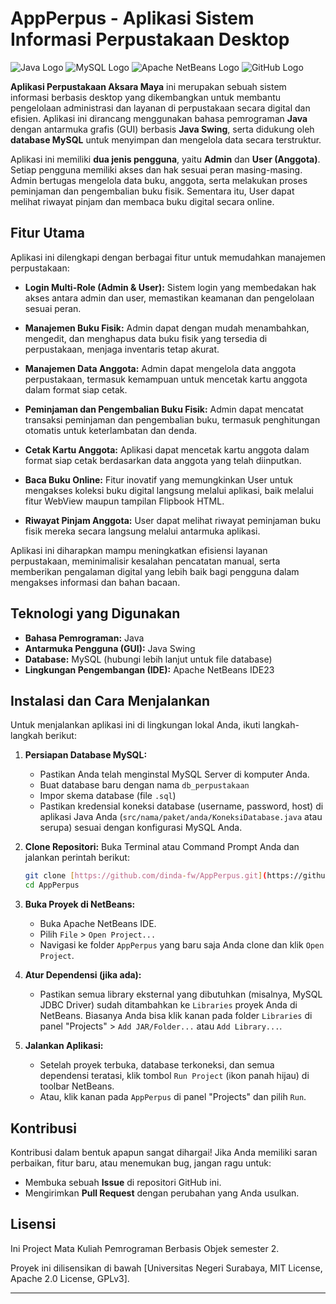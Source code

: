 # AppPerpus - Aplikasi Sistem Informasi Perpustakaan Desktop

![Java Logo](https://img.shields.io/badge/Java-ED8B00?style=for-the-badge&logo=java&logoColor=white)
![MySQL Logo](https://img.shields.io/badge/MySQL-005C84?style=for-the-badge&logo=mysql&logoColor=white)
![Apache NetBeans Logo](https://img.shields.io/badge/NetBeans-182B49?style=for-the-badge&logo=apache-netbeans&logoColor=white)
![GitHub Logo](https://img.shields.io/badge/GitHub-100000?style=for-the-badge&logo=github&logoColor=white)

**Aplikasi Perpustakaan Aksara Maya** ini merupakan sebuah sistem informasi berbasis desktop yang dikembangkan untuk membantu pengelolaan administrasi dan layanan di perpustakaan secara digital dan efisien. Aplikasi ini dirancang menggunakan bahasa pemrograman **Java** dengan antarmuka grafis (GUI) berbasis **Java Swing**, serta didukung oleh **database MySQL** untuk menyimpan dan mengelola data secara terstruktur.

Aplikasi ini memiliki **dua jenis pengguna**, yaitu **Admin** dan **User (Anggota)**. Setiap pengguna memiliki akses dan hak sesuai peran masing-masing. Admin bertugas mengelola data buku, anggota, serta melakukan proses peminjaman dan pengembalian buku fisik. Sementara itu, User dapat melihat riwayat pinjam dan membaca buku digital secara online.

## Fitur Utama

Aplikasi ini dilengkapi dengan berbagai fitur untuk memudahkan manajemen perpustakaan:

* **Login Multi-Role (Admin & User):**
    Sistem login yang membedakan hak akses antara admin dan user, memastikan keamanan dan pengelolaan sesuai peran.

* **Manajemen Buku Fisik:**
    Admin dapat dengan mudah menambahkan, mengedit, dan menghapus data buku fisik yang tersedia di perpustakaan, menjaga inventaris tetap akurat.

* **Manajemen Data Anggota:**
    Admin dapat mengelola data anggota perpustakaan, termasuk kemampuan untuk mencetak kartu anggota dalam format siap cetak.

* **Peminjaman dan Pengembalian Buku Fisik:**
    Admin dapat mencatat transaksi peminjaman dan pengembalian buku, termasuk penghitungan otomatis untuk keterlambatan dan denda.

* **Cetak Kartu Anggota:**
    Aplikasi dapat mencetak kartu anggota dalam format siap cetak berdasarkan data anggota yang telah diinputkan.

* **Baca Buku Online:**
    Fitur inovatif yang memungkinkan User untuk mengakses koleksi buku digital langsung melalui aplikasi, baik melalui fitur WebView maupun tampilan Flipbook HTML.

* **Riwayat Pinjam Anggota:**
    User dapat melihat riwayat peminjaman buku fisik mereka secara langsung melalui antarmuka aplikasi.

Aplikasi ini diharapkan mampu meningkatkan efisiensi layanan perpustakaan, meminimalisir kesalahan pencatatan manual, serta memberikan pengalaman digital yang lebih baik bagi pengguna dalam mengakses informasi dan bahan bacaan.

## Teknologi yang Digunakan

* **Bahasa Pemrograman:** Java
* **Antarmuka Pengguna (GUI):** Java Swing
* **Database:** MySQL (hubungi lebih lanjut untuk file database)
* **Lingkungan Pengembangan (IDE):** Apache NetBeans IDE23

## Instalasi dan Cara Menjalankan

Untuk menjalankan aplikasi ini di lingkungan lokal Anda, ikuti langkah-langkah berikut:

1.  **Persiapan Database MySQL:**
    * Pastikan Anda telah menginstal MySQL Server di komputer Anda.
    * Buat database baru dengan nama `db_perpustakaan`
    * Impor skema database (file `.sql`)
    * Pastikan kredensial koneksi database (username, password, host) di aplikasi Java Anda (`src/nama/paket/anda/KoneksiDatabase.java` atau serupa) sesuai dengan konfigurasi MySQL Anda.

2.  **Clone Repositori:**
    Buka Terminal atau Command Prompt Anda dan jalankan perintah berikut:
    ```bash
    git clone [https://github.com/dinda-fw/AppPerpus.git](https://github.com/dinda-fw/AppPerpus.git)
    cd AppPerpus
    ```

3.  **Buka Proyek di NetBeans:**
    * Buka Apache NetBeans IDE.
    * Pilih `File` > `Open Project...`
    * Navigasi ke folder `AppPerpus` yang baru saja Anda clone dan klik `Open Project`.

4.  **Atur Dependensi (jika ada):**
    * Pastikan semua library eksternal yang dibutuhkan (misalnya, MySQL JDBC Driver) sudah ditambahkan ke `Libraries` proyek Anda di NetBeans. Biasanya Anda bisa klik kanan pada folder `Libraries` di panel "Projects" > `Add JAR/Folder...` atau `Add Library...`.

5.  **Jalankan Aplikasi:**
    * Setelah proyek terbuka, database terkoneksi, dan semua dependensi teratasi, klik tombol `Run Project` (ikon panah hijau) di toolbar NetBeans.
    * Atau, klik kanan pada `AppPerpus` di panel "Projects" dan pilih `Run`.

## Kontribusi

Kontribusi dalam bentuk apapun sangat dihargai! Jika Anda memiliki saran perbaikan, fitur baru, atau menemukan bug, jangan ragu untuk:
* Membuka sebuah **Issue** di repositori GitHub ini.
* Mengirimkan **Pull Request** dengan perubahan yang Anda usulkan.

## Lisensi

Ini Project Mata Kuliah Pemrograman Berbasis Objek semester 2.

Proyek ini dilisensikan di bawah [Universitas Negeri Surabaya, MIT License, Apache 2.0 License, GPLv3].

---

